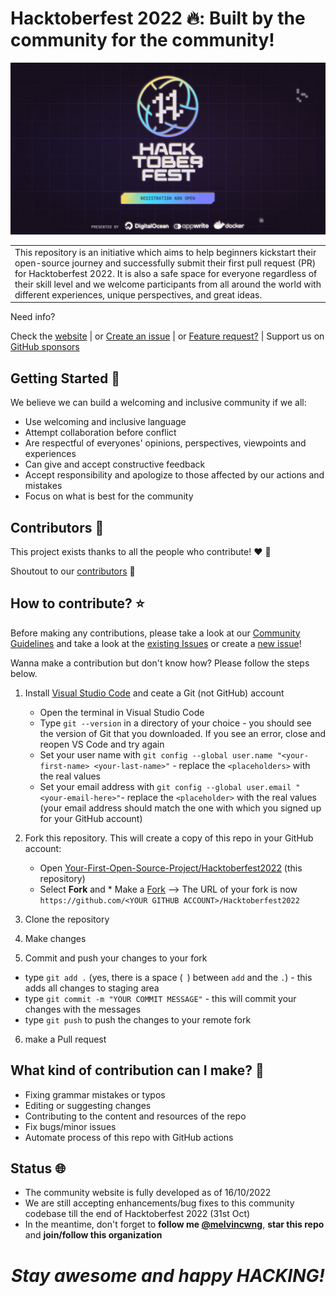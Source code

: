 # Hacktoberfest 2022 🔥: Built by the community for the community!

![fork repository](https://github.com/Bennykillua/Hacktoberfest2022/blob/main/images/HackToberFest.PNG)

<table>
<tr>
<td>
  This repository is an initiative which aims to help beginners kickstart their open-source journey and successfully submit their first pull request (PR) for Hacktoberfest 2022. It is also a safe space for everyone regardless of their skill level and we welcome participants from all around the world with different experiences, unique perspectives, and great ideas.
</td>
</tr>
</table>

Need info? 

Check the [website](https://hacktoberfest2022.netlify.app/)
| or [Create an issue](https://github.com/Your-First-Open-Source-Project/Hacktoberfest2022/issues/new)
| or [Feature request?](https://github.com/Your-First-Open-Source-Project/Hacktoberfest2022/issues/new)
| Support us on [GitHub sponsors](https://github.com/sponsors/melvincwng)

## Getting Started 🥳

We believe we can build a welcoming and inclusive community if we all:
- Use welcoming and inclusive language
- Attempt collaboration before conflict
- Are respectful of everyones' opinions, perspectives, viewpoints and experiences
- Can give and accept constructive feedback
- Accept responsibility and apologize to those affected by our actions and mistakes
- Focus on what is best for the community

## Contributors 🎉
This project exists thanks to all the people who contribute! ❤️ 💙

Shoutout to our [contributors](https://hacktoberfest2022.netlify.app/contributors) 🎉

## How to contribute? ⭐ 

Before making any contributions, please take a look at our [Community Guidelines](https://hacktoberfest2022.netlify.app/community-guidelines) and take a look at the [existing Issues](https://github.com/Your-First-Open-Source-Project/Hacktoberfest2022/issues) or create a [new issue](https://github.com/Your-First-Open-Source-Project/Hacktoberfest2022/issues/new)!

Wanna make a contribution but don't know how? Please follow the steps below.

1. Install [Visual Studio Code](https://code.visualstudio.com/) and ceate a Git (not GitHub) account

   * Open the terminal in Visual Studio Code
   * Type `git --version` in a directory of your choice - you should see the version of Git that you downloaded. If you see an error, close and reopen VS Code and try again
   * Set your user name with 
   `git config --global user.name "<your-first-name> <your-last-name>"` - replace the `<placeholders>` with the real values
   * Set your email address with 
   `git config --global user.email "<your-email-here>"`- replace the `<placeholder>` with the real values (your email address should match the one with which you signed up for your GitHub account)

2.  Fork this repository. This will create a copy of this repo in your GitHub account:

    * Open [Your-First-Open-Source-Project/Hacktoberfest2022](https://github.com/Your-First-Open-Source-Project/Hacktoberfest2022) (this repository)
    * Select **Fork** and  * Make a [Fork](https://github.com/Your-First-Open-Source-Project/Hacktoberfest2022/fork) --> The URL of your fork is now `https://github.com/<YOUR GITHUB ACCOUNT>/Hacktoberfest2022`

3. Clone the repository
4. Make changes 
5. Commit and push your changes to your fork
* type `git add .` (yes, there is a space (` `) between `add` and the `.`) - this adds all changes to staging area
* type `git commit -m "YOUR COMMIT MESSAGE"` - this will commit your changes with the messages
* type `git push` to push the changes to your remote fork

6. make a Pull request

## What kind of contribution can I make? 💖

- Fixing grammar mistakes or typos
- Editing or suggesting changes
- Contributing to the content and resources of the repo
- Fix bugs/minor issues
- Automate process of this repo with GitHub actions

## Status 🌐
- The community website is fully developed as of 16/10/2022
- We are still accepting enhancements/bug fixes to this community codebase till the end of Hacktoberfest 2022 (31st Oct)
- In the meantime, don't forget to **follow me [@melvincwng](https://github.com/melvincwng)**, **star this repo** and **join/follow this organization**

<h1 align='center'><i>Stay awesome and happy HACKING!</i></h1>
